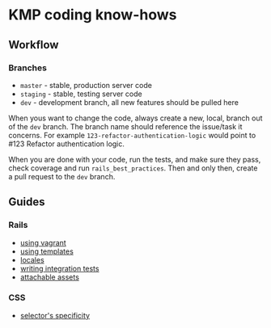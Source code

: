 # KMP coding know-hows

## Workflow

### Branches

* `master` - stable, production server code
* `staging` - stable, testing server code
* `dev` - development branch, all new features should be pulled here

When yous want to change the code, always create a new, local, branch out of the `dev` branch. The branch name should reference the issue/task it concerns. For example `123-refactor-authentication-logic` would point to #123 Refactor authentication logic.

When you are done with your code, run the tests, and make sure they pass, check coverage and run `rails_best_practices`. Then and only then, create a pull request to the `dev` branch.

## Guides

### Rails
 - [using vagrant][0]
 - [using templates][1]
 - [locales][2]
 - [writing integration tests][3]
 - [attachable assets][4]

### CSS
  - [selector's specificity][5]

   [0]: rails/vagrant.md
   [1]: rails/template.md
   [2]: rails/locales.md
   [3]: rails/integration_tests.md
   [4]: rails/attachable_assets.md
   [5]: css/selectors.md